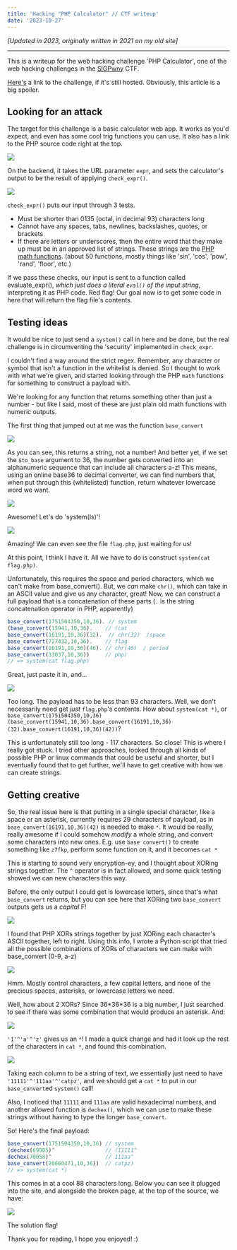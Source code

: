 ```yaml
---
title: 'Hacking "PHP Calculator" // CTF writeup'
date: '2023-10-27'
---
```

*[Updated in 2023, originally written in 2021 on my old site]*

---

This is a writeup for the web hacking challenge 'PHP Calculator', one of the web hacking challenges
in the [SIGPwny](https://sigpwny.com/) CTF.

[Here's](http://phpcalc.chal.sigpwny.com/) a link to the challenge, if it's still hosted. Obviously, this article is a big spoiler.

## Looking for an attack

The target for this challenge is a basic calculator web app. It works as you'd expect, and even has some cool trig functions you can use. It also has a link to the PHP source code right at the top. 

![](/images/phpc1.png)

On the backend, it takes the URL parameter `expr`, and sets the calculator's output to be the result of applying `check_expr()`.

![](/images/phpc2.png )

`check_expr()` puts our input through 3 tests.

- Must be shorter than 0135 (octal, in decimal 93) characters long 
- Cannot have any spaces, tabs, newlines, backslashes, quotes, or brackets
- If there are letters or underscores, then the entire word that they make up must be in an approved list of strings. 
These strings are the [PHP math functions](http://php.net/manual/en/ref.math.php).
(about 50 functions, mostly things like 'sin', 'cos', 'pow', 'rand', 'floor', etc.)

If we pass these checks, our input is sent to a function called evaluate_expr(), *which just does a literal `eval()` of the input string*,
interpreting it as PHP code. Red flag! Our goal now is to get some code in here that will return the flag file's contents.

## Testing ideas

It would be nice to just send a `system()` call in here and be done, but the real challenge is in circumventing the 'security' implemented in `check_expr`.

I couldn't find a way around the strict regex. Remember, any character or symbol that isn't a function in the whitelist is denied. So I thought to work with what we're given, and started looking through the PHP `math` functions for something to construct a payload with.

We're looking for any function that returns something other than just a number - but like I said, most of these are just plain old math functions with numeric outputs. 

The first thing that jumped out at me was the function `base_convert`

![](/images/phpc3.png)

As you can see, this returns a string, not a number! And better yet, if we set the `$to_base` argument to 36, 
the number gets converted into an alphanumeric sequence that can include all characters a-z! 
This means, using an online base36 to decimal converter, we can find numbers that, when put through this
(whitelisted) function, return whatever lowercase word we want.

![](/images/phpc4.png)

Awesome! Let's do 'system(ls)'!

![](/images/phpc5.png)

Amazing! We can even see the file `flag.php`, just waiting for us! 

At this point, I think I have it. All we have to do is construct `system(cat flag.php)`. 

Unfortunately, this requires the space and period characters, which we can't make from base_convert(). 
But, we *can* make `chr()`, which can take in an ASCII value and give us any character, great! Now, we can construct a full payload that is a concatenation of these parts (`.` is the string concatenation operator in PHP, apparently)

```php
base_convert(1751504350,10,36). // system
(base_convert(15941,10,36).    // (cat
base_convert(16191,10,36)(32).  // chr(32)  /space
base_convert(727432,10,36).    // flag    
base_convert(16191,10,36)(46). // chr(46)  / period
base_convert(33037,10,36))     // php)
// => system(cat flag.php)
```

Great, just paste it in, and...

![](/images/phpc6.png)

Too long. The payload has to be less than 93 characters. Well, we don't necessarily need get 
*just* `flag.php`'s contents. How about `system(cat *)`, or `base_convert(1751504350,10,36)(base_convert(15941,10,36).base_convert(16191,10,36)(32).base_convert(16191,10,36)(42))`?


This is unfortunately still too long - 117 characters. So close!  This is where I really got stuck. 
I tried other approaches, looked through all kinds of possible PHP or linux commands that could be useful
and shorter, but I eventually found that
to get further, we'll have to get creative with how we can create strings.

## Getting creative

So, the real issue here is that putting in a single special character, like a space or an asterisk,
currently requires 29 characters of payload, as in `base_convert(16191,10,36)(42)` is needed to make `*`. 
It would be really, really awesome if I could somehow *modify* a whole string, and convert some characters
into new ones. E.g. use `base convert()` to create something like `z7fkp`, perform some function on it, and it becomes
`cat *`

This is starting to sound very encryption-ey, and I thought about XORing strings together. The `^` operator
is in fact allowed, and some quick testing showed we can new characters this way. 

Before, the only output I could get is lowercase letters, since that's what `base_convert` returns, but you can see here that XORing two `base_convert` outputs gets us a *capital* F!

![](/images/phpc7.png)

I found that PHP XORs strings together by just XORing each character's ASCII together, left to right. Using this info, I wrote a
Python script that tried all the possible combinations of XORs of characters we can make with base_convert (0-9, a-z)

![](/images/phpc8.png)

Hmm. Mostly control characters, a few capital letters, and none of the precious spaces, asterisks, or lowercase letters we need.

Well, how about 2 XORs?
Since 36\*36\*36 is a big number, I just searched to see if there was some combination that would produce an asterisk. And:

![](/images/phpc9.png)

`'1'^'a'^'z'` gives us an `*`! I made a quick change and had it look up the rest of the characters in 
`cat *`, and found this combination.

![](/images/phpc10.png)

Taking each column to be a string of text, we essentially just need to have `'11111'^'111aa'^'catpz'`, and we 
should get a `cat *` to put in our `base_convert`ed `system()` call! 

Also, I noticed that `11111` and `111aa` are valid hexadecimal numbers, and another allowed function is
`dechex()`, which we can use to make these strings without having to type the longer `base_convert`. 

So! Here's the final payload:
```php
base_convert(1751504350,10,36) // system
(dechex(69905)^                // (11111^
dechex(70058)^                 // 111aa^
base_convert(20660471,10,36))  // catpz)
// => system(cat *)
```

This comes in at a cool 88 characters long. Below you can see it plugged into the site, and alongside
the broken page, at the top of the source, we have:

![](/images/phpc11.png)

The solution flag! 

Thank you for reading, I hope you enjoyed! :)